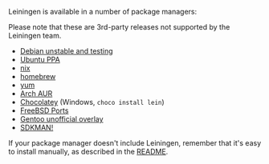 Leiningen is available in a number of package managers:

Please note that these are 3rd-party releases not supported by the Leiningen team.

* [Debian unstable and testing](https://packages.debian.org/sid/leiningen)
* [Ubuntu PPA](https://launchpad.net/~mikegedelman/+archive/ubuntu/leiningen-git-stable)
* [nix](https://github.com/NixOS/nixpkgs/blob/master/pkgs/development/tools/build-managers/leiningen/default.nix)
* [homebrew](https://github.com/Homebrew/homebrew-core/blob/master/Formula/leiningen.rb)
* [yum](https://apps.fedoraproject.org/packages/leiningen/overview/)
* [Arch AUR](https://aur.archlinux.org/packages/leiningen2-git)
* [Chocolatey](http://chocolatey.org/packages/lein) (Windows, `choco install lein`)
* [FreeBSD Ports](http://www.freshports.org/devel/leiningen/)
* [Gentoo unofficial overlay](http://gpo.zugaina.org/dev-lang/leiningen-bin)
* [SDKMAN!](http://sdkman.io/)

If your package manager doesn't include Leiningen, remember that it's
easy to install manually, as described in the
[README](https://github.com/technomancy/leiningen/blob/stable/README.md).
